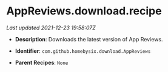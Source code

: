 # AppReviews.download.recipe

_Last updated 2021-12-23 19:58:07Z_

- **Description**: Downloads the latest version of App Reviews.

- **Identifier**: `com.github.homebysix.download.AppReviews`

- **Parent Recipes**: `None`